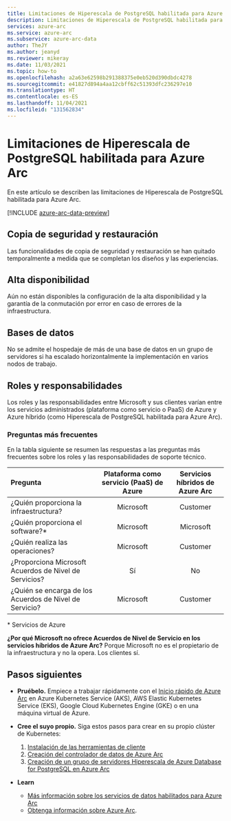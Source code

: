 ```yaml
---
title: Limitaciones de Hiperescala de PostgreSQL habilitada para Azure Arc
description: Limitaciones de Hiperescala de PostgreSQL habilitada para Azure Arc
services: azure-arc
ms.service: azure-arc
ms.subservice: azure-arc-data
author: TheJY
ms.author: jeanyd
ms.reviewer: mikeray
ms.date: 11/03/2021
ms.topic: how-to
ms.openlocfilehash: a2a63e62598b291388375e0eb520d390dbdc4278
ms.sourcegitcommit: e41827d894a4aa12cbff62c51393dfc236297e10
ms.translationtype: HT
ms.contentlocale: es-ES
ms.lasthandoff: 11/04/2021
ms.locfileid: "131562834"
---
```

# <a name="limitations-of-azure-arc-enabled-postgresql-hyperscale"></a>Limitaciones de Hiperescala de PostgreSQL habilitada para Azure Arc

En este artículo se describen las limitaciones de Hiperescala de PostgreSQL habilitada para Azure Arc. 

[!INCLUDE [azure-arc-data-preview](../../../includes/azure-arc-data-preview.md)]

## <a name="backup-and-restore"></a>Copia de seguridad y restauración
Las funcionalidades de copia de seguridad y restauración se han quitado temporalmente a medida que se completan los diseños y las experiencias.

## <a name="high-availability"></a>Alta disponibilidad
Aún no están disponibles la configuración de la alta disponibilidad y la garantía de la conmutación por error en caso de errores de la infraestructura.

## <a name="databases"></a>Bases de datos
No se admite el hospedaje de más de una base de datos en un grupo de servidores si ha escalado horizontalmente la implementación en varios nodos de trabajo.

## <a name="roles-and-responsibilities"></a>Roles y responsabilidades

Los roles y las responsabilidades entre Microsoft y sus clientes varían entre los servicios administrados (plataforma como servicio o PaaS) de Azure y Azure híbrido (como Hiperescala de PostgreSQL habilitada para Azure Arc). 

### <a name="frequently-asked-questions"></a>Preguntas más frecuentes
En la tabla siguiente se resumen las respuestas a las preguntas más frecuentes sobre los roles y las responsabilidades de soporte técnico.

| Pregunta                      | Plataforma como servicio (PaaS) de Azure | Servicios híbridos de Azure Arc |
|:----------------------------------|:------------------------------------:|:---------------------------:|
| ¿Quién proporciona la infraestructura?  | Microsoft                          | Customer                  |
| ¿Quién proporciona el software?*       | Microsoft                          | Microsoft                 |
| ¿Quién realiza las operaciones? | Microsoft                          | Customer                  |
| ¿Proporciona Microsoft Acuerdos de Nivel de Servicios?      | Sí                                | No                        |
| ¿Quién se encarga de los Acuerdos de Nivel de Servicio? | Microsoft                          | Customer                  |

\* Servicios de Azure

__¿Por qué Microsoft no ofrece Acuerdos de Nivel de Servicio en los servicios híbridos de Azure Arc?__ Porque Microsoft no es el propietario de la infraestructura y no la opera. Los clientes sí.

## <a name="next-steps"></a>Pasos siguientes

- **Pruébelo.** Empiece a trabajar rápidamente con el [Inicio rápido de Azure Arc](https://github.com/microsoft/azure_arc#azure-arc-enabled-data-services) en Azure Kubernetes Service (AKS), AWS Elastic Kubernetes Service (EKS), Google Cloud Kubernetes Engine (GKE) o en una máquina virtual de Azure. 

- **Cree el suyo propio.** Siga estos pasos para crear en su propio clúster de Kubernetes: 
   1. [Instalación de las herramientas de cliente](install-client-tools.md)
   2. [Creación del controlador de datos de Azure Arc](create-data-controller.md)
   3. [Creación de un grupo de servidores Hiperescala de Azure Database for PostgreSQL en Azure Arc](create-postgresql-hyperscale-server-group.md) 

- **Learn**
   - [Más información sobre los servicios de datos habilitados para Azure Arc](https://azure.microsoft.com/services/azure-arc/hybrid-data-services)
   - [Obtenga información sobre Azure Arc](https://aka.ms/azurearc).
